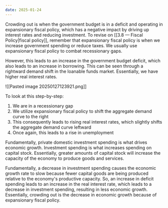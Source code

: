 ```yaml
---
date: 2025-01-24
---
```

Crowding out is when the government budget is in a deficit and operating in expansionary fiscal policy, which has a negative impact by driving up interest rates and reducing investment. To revise on [[3.8 — Fiscal Policy|fiscal policy]], remember that expansionary fiscal policy is when we increase government spending or reduce taxes. We usually use expansionary fiscal policy to combat recessionary gaps.

However, this leads to an increase in the government budget deficit, which also leads to an increase in borrowing. This can be seen through a rightward demand shift in the loanable funds market. Essentially, we have higher real interest rates. 

![[Pasted image 20250127123921.png]]

To look at this step-by-step:
1. We are in a recessionary gap
2. We utilize expansionary fiscal policy to shift the aggregate demand curve to the right
3. This consequently leads to rising real interest rates, which slightly shifts the aggregate demand curve leftward
4. Once again, this leads to a rise in unemployment

Fundamentally, private domestic investment spending is what drives economic growth.  Investment spending is what increases spending on capital stock. Essentially, greater amounts of capital stock will increase the capacity of the economy to produce goods and services. 

Fundamentally, a decrease in investment spending causes the economic growth rate to slow because fewer capital goods are being produced relative to the economy's productive capacity. So, an increase in deficit spending leads to an increase in the real interest rate, which leads to a decrease in investment spending, resulting in less economic growth. Essentially, crowding out is the decrease in economic growth because of expansionary fiscal policy. 


